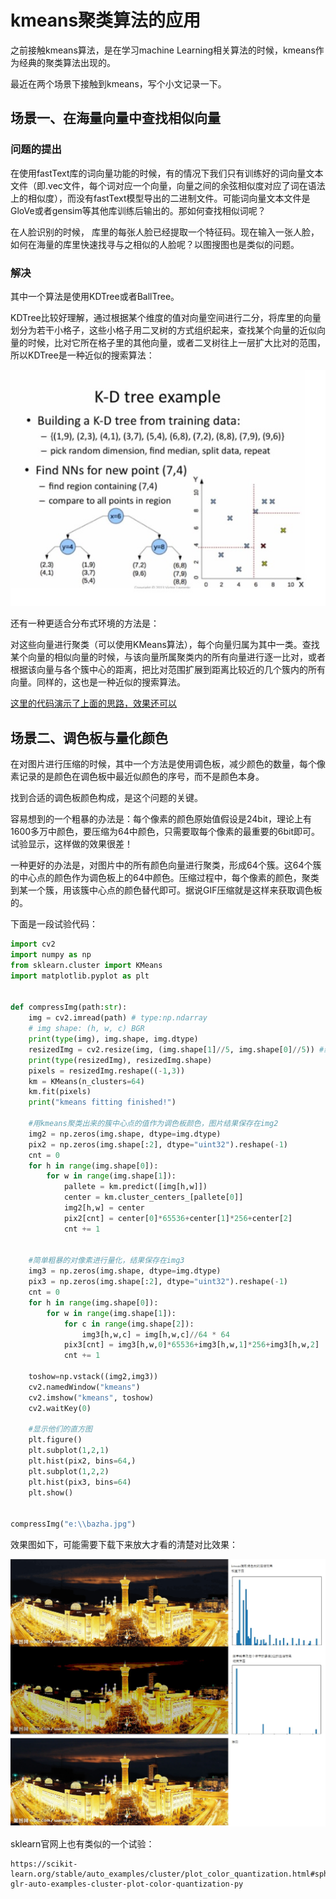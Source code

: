 # kmeans聚类算法的应用

之前接触kmeans算法，是在学习machine Learning相关算法的时候，kmeans作为经典的聚类算法出现的。

最近在两个场景下接触到kmeans，写个小文记录一下。

## 场景一、在海量向量中查找相似向量

### 问题的提出

在使用fastText库的词向量功能的时候，有的情况下我们只有训练好的词向量文本文件（即.vec文件，每个词对应一个向量，向量之间的余弦相似度对应了词在语法上的相似度），而没有fastText模型导出的二进制文件。可能词向量文本文件是GloVe或者gensim等其他库训练后输出的。那如何查找相似词呢？

在人脸识别的时候， 库里的每张人脸已经提取一个特征码。现在输入一张人脸，如何在海量的库里快速找寻与之相似的人脸呢？以图搜图也是类似的问题。

### 解决

其中一个算法是使用KDTree或者BallTree。

KDTree比较好理解，通过根据某个维度的值对向量空间进行二分，将库里的向量划分为若干小格子，这些小格子用二叉树的方式组织起来，查找某个向量的近似向量的时候，比对它所在格子里的其他向量，或者二叉树往上一层扩大比对的范围，所以KDTree是一种近似的搜索算法：

![这里有张图片](img/kmeans/kdtree.jpg)

还有一种更适合分布式环境的方法是：

对这些向量进行聚类（可以使用KMeans算法），每个向量归属为其中一类。查找某个向量的相似向量的时候，与该向量所属聚类内的所有向量进行逐一比对，或者根据该向量与各个簇中心的距离，把比对范围扩展到距离比较近的几个簇内的所有向量。同样的，这也是一种近似的搜索算法。

[这里的代码演示了上面的思路，效果还可以](https://github.com/bisonliao/daydayup/blob/master/mxnet/fastText_LoadVecFileOnly.py)

## 场景二、调色板与量化颜色

在对图片进行压缩的时候，其中一个方法是使用调色板，减少颜色的数量，每个像素记录的是颜色在调色板中最近似颜色的序号，而不是颜色本身。

找到合适的调色板颜色构成，是这个问题的关键。

容易想到的一个粗暴的办法是：每个像素的颜色原始值假设是24bit，理论上有1600多万中颜色，要压缩为64中颜色，只需要取每个像素的最重要的6bit即可。试验显示，这样做的效果很差！

一种更好的办法是，对图片中的所有颜色向量进行聚类，形成64个簇。这64个簇的中心点的颜色作为调色板上的64中颜色。压缩过程中，每个像素的颜色，聚类到某一个簇，用该簇中心点的颜色替代即可。据说GIF压缩就是这样来获取调色板的。

下面是一段试验代码：

```python
import cv2
import numpy as np
from sklearn.cluster import KMeans
import matplotlib.pyplot as plt


def compressImg(path:str):
    img = cv2.imread(path) # type:np.ndarray
    # img shape: (h, w, c) BGR
    print(type(img), img.shape, img.dtype)
    resizedImg = cv2.resize(img, (img.shape[1]//5, img.shape[0]//5)) #缩小图片，用它的像素来训练kmeans会快些
    print(type(resizedImg), resizedImg.shape)
    pixels = resizedImg.reshape((-1,3))
    km = KMeans(n_clusters=64)
    km.fit(pixels)
    print("kmeans fitting finished!")

    #用kmeans聚类出来的簇中心点的值作为调色板颜色，图片结果保存在img2
    img2 = np.zeros(img.shape, dtype=img.dtype)
    pix2 = np.zeros(img.shape[:2], dtype="uint32").reshape(-1)
    cnt = 0
    for h in range(img.shape[0]):
        for w in range(img.shape[1]):
            pallete = km.predict([img[h,w]])
            center = km.cluster_centers_[pallete[0]]
            img2[h,w] = center
            pix2[cnt] = center[0]*65536+center[1]*256+center[2]
            cnt += 1


    #简单粗暴的对像素进行量化，结果保存在img3
    img3 = np.zeros(img.shape, dtype=img.dtype)
    pix3 = np.zeros(img.shape[:2], dtype="uint32").reshape(-1)
    cnt = 0
    for h in range(img.shape[0]):
        for w in range(img.shape[1]):
            for c in range(img.shape[2]):
                img3[h,w,c] = img[h,w,c]//64 * 64
            pix3[cnt] = img3[h,w,0]*65536+img3[h,w,1]*256+img3[h,w,2]
            cnt += 1

    toshow=np.vstack((img2,img3))
    cv2.namedWindow("kmeans")
    cv2.imshow("kmeans", toshow)
    cv2.waitKey(0)

    #显示他们的直方图
    plt.figure()
    plt.subplot(1,2,1)
    plt.hist(pix2, bins=64,)
    plt.subplot(1,2,2)
    plt.hist(pix3, bins=64)
    plt.show()


compressImg("e:\\bazha.jpg")
```

效果图如下，可能需要下载下来放大才看的清楚对比效果：

![这里有张图片](img/kmeans/pallete.jpg)

sklearn官网上也有类似的一个试验：

```
https://scikit-learn.org/stable/auto_examples/cluster/plot_color_quantization.html#sphx-glr-auto-examples-cluster-plot-color-quantization-py
```

